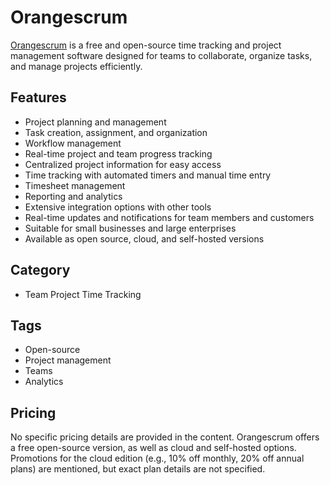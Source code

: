 # Orangescrum

[Orangescrum](https://www.orangescrum.org/) is a free and open-source time tracking and project management software designed for teams to collaborate, organize tasks, and manage projects efficiently.

## Features
- Project planning and management
- Task creation, assignment, and organization
- Workflow management
- Real-time project and team progress tracking
- Centralized project information for easy access
- Time tracking with automated timers and manual time entry
- Timesheet management
- Reporting and analytics
- Extensive integration options with other tools
- Real-time updates and notifications for team members and customers
- Suitable for small businesses and large enterprises
- Available as open source, cloud, and self-hosted versions

## Category
- Team Project Time Tracking

## Tags
- Open-source
- Project management
- Teams
- Analytics

## Pricing
No specific pricing details are provided in the content. Orangescrum offers a free open-source version, as well as cloud and self-hosted options. Promotions for the cloud edition (e.g., 10% off monthly, 20% off annual plans) are mentioned, but exact plan details are not specified.